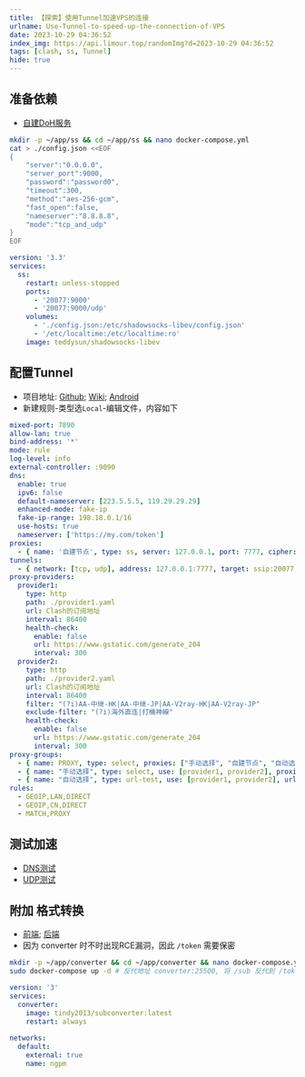 ```yaml
---
title: 【探索】使用Tunnel加速VPS的连接
urlname: Use-Tunnel-to-speed-up-the-connection-of-VPS
date: 2023-10-29 04:36:52
index_img: https://api.limour.top/randomImg?d=2023-10-29 04:36:52
tags: [clash, ss, Tunnel]
hide: true
---
```

## 准备依赖
+ [自建DoH服务](/Self-built-ad-blocking-DoH-server)
```bash
mkdir -p ~/app/ss && cd ~/app/ss && nano docker-compose.yml
cat > ./config.json <<EOF
{
    "server":"0.0.0.0",
    "server_port":9000,
    "password":"password0",
    "timeout":300,
    "method":"aes-256-gcm",
    "fast_open":false,
    "nameserver":"8.8.8.8",
    "mode":"tcp_and_udp"
}
EOF
```
```yml
version: '3.3'
services:
  ss:
    restart: unless-stopped
    ports:
      - '20077:9000'
      - '20077:9000/udp'
    volumes:
      - './config.json:/etc/shadowsocks-libev/config.json'
      - '/etc/localtime:/etc/localtime:ro'
    image: teddysun/shadowsocks-libev
```
## 配置Tunnel
+ 项目地址: [Github](https://github.com/zzzgydi/clash-verge); [Wiki](https://wiki.metacubex.one/config/); [Android](https://github.com/MetaCubeX/ClashMetaForAndroid)
+ 新建规则-类型选`Local`-编辑文件，内容如下
```yml
mixed-port: 7890
allow-lan: true
bind-address: '*'
mode: rule
log-level: info
external-controller: :9090
dns:
  enable: true
  ipv6: false
  default-nameserver: [223.5.5.5, 119.29.29.29]
  enhanced-mode: fake-ip
  fake-ip-range: 198.18.0.1/16
  use-hosts: true
  nameserver: ['https://my.com/token']
proxies:
  - { name: '自建节点', type: ss, server: 127.0.0.1, port: 7777, cipher: aes-256-gcm, password: password0, udp: true }
tunnels:
  - { network: [tcp, udp], address: 127.0.0.1:7777, target: ssip:20077, proxy: "手动选择"}
proxy-providers:
  provider1:
    type: http
    path: ./provider1.yaml
    url: Clash的订阅地址
    interval: 86400
    health-check:
      enable: false
      url: https://www.gstatic.com/generate_204
      interval: 300
  provider2:
    type: http
    path: ./provider2.yaml
    url: Clash的订阅地址
    interval: 86400
    filter: "(?i)AA-中继-HK|AA-中继-JP|AA-V2ray-HK|AA-V2ray-JP"
    exclude-filter: "(?i)海外直连|打機神線"
    health-check:
      enable: false
      url: https://www.gstatic.com/generate_204
      interval: 300
proxy-groups:
  - { name: PROXY, type: select, proxies: ["手动选择", "自建节点", "自动选择", DIRECT] }
  - { name: "手动选择", type: select, use: [provider1, provider2], proxies: ["自动选择"] }
  - { name: "自动选择", type: url-test, use: [provider1, provider2], url: 'https://www.gstatic.com/generate_204', interval: 3600 }
rules:
  - GEOIP,LAN,DIRECT
  - GEOIP,CN,DIRECT
  - MATCH,PROXY
```
## 测试加速
+ [DNS测试](https://ipleak.net)
+ [UDP测试](https://browserleaks.com/webrtc)

## 附加 格式转换
+ [前端](https://acl4ssr-sub.github.io/); [后端](https://github.com/tindy2013/subconverter)
+ 因为 converter 时不时出现RCE漏洞，因此 `/token` 需要保密
```bash
mkdir -p ~/app/converter && cd ~/app/converter && nano docker-compose.yml
sudo docker-compose up -d # 反代地址 converter:25500, 将 /sub 反代到 /token，末尾没有 /
```
```yml
version: '3'
services:
  converter:
    image: tindy2013/subconverter:latest
    restart: always
  
networks:
  default:
    external: true
    name: ngpm
```